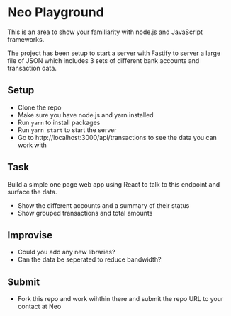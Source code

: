 # Neo Playground

This is an area to show your familiarity with node.js and JavaScript frameworks.

The project has been setup to start a server with Fastify to server a large file of JSON which includes 3 sets of different bank accounts and transaction data.

## Setup

- Clone the repo
- Make sure you have node.js and yarn installed
- Run `yarn` to install packages
- Run `yarn start` to start the server
- Go to http://localhost:3000/api/transactions to see the data you can work with

## Task

Build a simple one page web app using React to talk to this endpoint and surface the data.

- Show the different accounts and a summary of their status
- Show grouped transactions and total amounts

## Improvise

- Could you add any new libraries?
- Can the data be seperated to reduce bandwidth?

## Submit

- Fork this repo and work wihthin there and submit the repo URL to your contact at Neo
